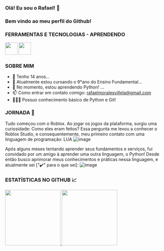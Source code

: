 ### Olá! Eu sou o Rafael! 👋
### Bem vindo ao meu perfil do Github!

### FERRAMENTAS E TECNOLOGIAS - APRENDENDO
<img src="https://cdn.jsdelivr.net/gh/devicons/devicon/icons/python/python-original.svg" width="40" height="40" /> <img src="https://cdn.jsdelivr.net/gh/devicons/devicon/icons/git/git-original.svg" width="40" height="40" />
### SOBRE MIM
- 🎂 Tenho 14 anos...
- 🔭 Atualmente estou cursando o 9°ano do Ensino Fundamental...
- 🌱 No momento, estou aprendendo Python! ...
- 📫 Como entrar em contato comigo: rafaelmoralesvillela@gmail.com
- 👨🏻‍💻 Possuo conhecimento básico de Python e Git!

### JORNADA 🚀
Tudo começou com o Roblox. Ao jogar os jogos da plataforma, surgiu uma curiosidade: Como eles eram feitos? Essa pergunta me levou a conhecer o Roblox Studio, e consequentemente, meu primeiro contato com uma linguagem de programação: LUA
                               ![image](https://github.com/RafaelMVDev/M0RAVI/assets/120423829/41ffcb90-2a69-47c0-aeec-b0f555ff04ec)

Após alguns meses tentando aprender seus fundamentos e serviços, fui convidado por um amigo à aprender uma outra linguagem, o Python! Desde então busco aprimorar meus conhecimentos e práticas nessa linguagem, e atualmente sei ["✔️" para o que sei]: 
![image](https://github.com/RafaelMVDev/M0RAVI/assets/120423829/a9a126c4-10f8-4d9d-aac3-bd63a10bf965)
### ESTATÍSTICAS NO GITHUB 📈
<div>
<a href="https://github.com/M0RAVI">
<img height="180em" src="https://github-readme-stats.vercel.app/api/top-langs/?username=RafaelMVDev&layout=compact&langs_count=7&theme=dracula"/>
<img height="180em" src="https://github-readme-stats.vercel.app/api?username=RafaelMVDev&show_icons=true&theme=dracula&include_all_commits=true&count_private=true"/>
</div>
